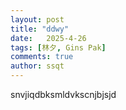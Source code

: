 ```yaml
---
layout: post
title: "ddwy"
date:   2025-4-26
tags: [林夕, Gins Pak]
comments: true
author: ssqt
---
```

snvjiqdbksmldvkscnjbjsjd
